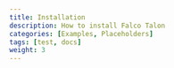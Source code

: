 ```yaml
---
title: Installation
description: How to install Falco Talon
categories: [Examples, Placeholders]
tags: [test, docs]
weight: 3
---
```


